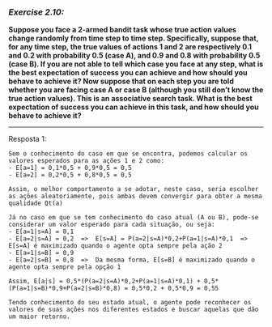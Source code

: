 ### *Exercise 2.10:* 

**Suppose you face a 2-armed bandit task whose true action values change randomly from time step to time step. Specifically, suppose that, for any time step, the true values of actions 1 and 2 are respectively 0.1 and 0.2 with probability 0.5 (case A), and 0.9 and 0.8 with probability 0.5 (case B). If you are not able to tell which case you face at any step, what is the best expectation of success you can achieve and how should you behave to achieve it? Now suppose that on each step you are told whether you are facing case A or case B (although you still don’t know the true action values). This is an associative search task. What is the best expectation of success you can achieve in this task, and how should you behave to achieve it?**

---
Resposta 1:

```
Sem o conhecimento do caso em que se encontra, podemos calcular os valores esperados para as ações 1 e 2 como:
- E[a=1] = 0,1*0,5 + 0,9*0,5 = 0,5
- E[a=2] = 0,2*0,5 + 0,8*0,5 = 0,5

Assim, o melhor comportamento a se adotar, neste caso, seria escolher as ações aleatoriamente, pois ambas devem convergir para obter a mesma qualidade Qt(a)

Já no caso em que se tem conhecimento do caso atual (A ou B), pode-se considerar um valor esperado para cada situação, ou seja:
- E[a=1|s=A] = 0,1
- E[a=2|s=A] = 0,2  =>  E[s=A] = P(a=2|s=A)*0,2+P(a=1|s=A)*0,1  =>  E[s=A] é maximizado quando o agente opta sempre pela ação 2
- E[a=1|s=B] = 0,9
- E[a=2|s=B] = 0,8  =>  Da mesma forma, E[s=B] é maximizado quando o agente opta sempre pela opção 1

Assim, E[a|s] = 0,5*(P(a=2|s=A)*0,2+P(a=1|s=A)*0,1) + 0,5*(P(a=1|s=B)*0,9+P(a=2|s=B)*0,8) = 0,5*0,2 + 0,5*0,9 = 0,55

Tendo conhecimento do seu estado atual, o agente pode reconhecer os valores de suas ações nos diferentes estados e buscar aquelas que dão um maior retorno.


```
